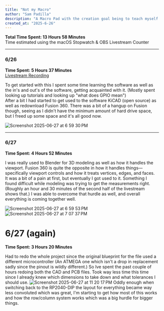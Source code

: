 ```yaml
---
title: "Not my Macro"
author: "Sam Padilla"
description: "A Macro Pad with the creation goal being to teach myself how to use popular CAD software"
created_at: "2025-6-26"
---
```


**Total Time Spent: 13 Hours 58 Minutes**  
Time estimated using the macOS Stopwatch & OBS Livestream Counter

---

### 6/26  
**Time Spent: 5 Hours 37 Minutes**  
[Livestream Recording](https://www.youtube.com/live/sv9vbLQUTec)

To get started with this I spent some time learning the software as well as the in's and out's of the software, getting acquainted with it. (Mostly spent looking up tutorials and looking up "what does GPIO mean")  
After a bit I had started to get used to the software KiCAD (open source) as well as redownload Fusion 360. There was a bit of a hangup on Fusion though, seeing as I didn't have the minimum amount of hard drive space, but I freed up some space and it's all good now.

![Screenshot 2025-06-27 at 6 59 30 PM](https://github.com/user-attachments/assets/08954ddc-4dc9-4b88-8065-bd3bba1b58a0)

---

### 6/27  
**Time Spent: 4 Hours 52 Minutes**

I was really used to Blender for 3D modeling as well as how it handles the viewport. Fusion 360 is quite the opposite in how it handles things—specifically viewport controls and how it treats vertices, edges, and faces.  
It was a bit of a pain at first, but eventually I got used to it. Something I found difficult while modeling was trying to get the measurements right. (Roughly an hour and 30 minutes of the second half of the livestream shows that.) I was able to overcome that hurdle as well, and overall everything is coming together well.

![Screenshot 2025-06-27 at 6 59 53 PM](https://github.com/user-attachments/assets/00c0c062-3c64-423e-8368-51af49dda195)  
![Screenshot 2025-06-27 at 7 07 37 PM](https://github.com/user-attachments/assets/34b46d37-db43-4ab8-907c-ab1d3016f10c)

# 6/27 (again)
**Time Spent: 3 Hours 20 Minutes**

Had to redo the whole project since the original blueprint for the file used a different microcontroller (An ATMEGA one which isn't a drop in replacement sadly since the pinout is wildly different.) So Ive spent the past couple of hours redoing both the CAD and PCB files. Took way less time this time since I already knew which dimensions to take down and what tolerances I should use.
![Screenshot 2025-06-27 at 11 20 17 PM](https://github.com/user-attachments/assets/0abdf349-6957-4cf4-a663-5783d9c80d8c)
Oddly enough when switching back to the RP2040-DIP the layout for everything became way less convoluted which was great, I'm starting to get how most of this works and how the row/column system works which was a big hurdle for bigger things.
